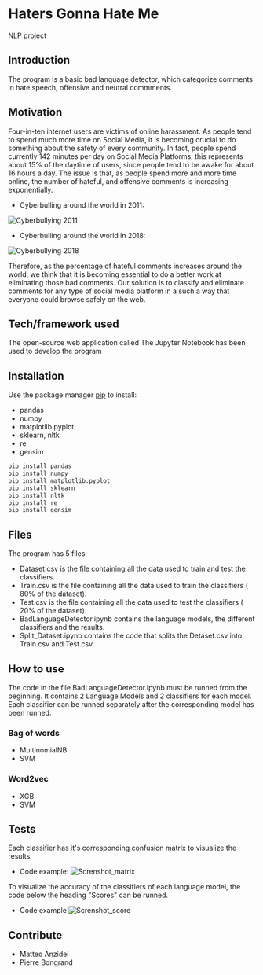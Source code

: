 # Haters Gonna Hate Me
NLP project

## Introduction 
The program is a basic bad language detector, which categorize comments in hate speech, offensive and neutral commments.

## Motivation
Four-in-ten internet users are victims of online harassment. As people tend to spend much more time on Social Media, it is becoming crucial to do something about the safety of every community. In fact, people spend currently 142 minutes per day on Social Media Platforms, this represents about 15% of the daytime of users, since people tend to be awake for about 16 hours a day.
The issue is that, as people spend more and more time online, the number of hateful, and offensive comments is increasing exponentially.

- Cyberbulling around the world in 2011:

![Cyberbullying 2011](https://github.com/matthew2511/Haters-gonna-hate-me-/blob/master/Images/Cyberbulling2011.jpeg)

- Cyberbulling around the world in 2018:

![Cyberbullying 2018](https://github.com/matthew2511/Haters-gonna-hate-me-/blob/master/Images/Global%20Views%20on%20Cyberbullying%202011%20to%202018.png)

Therefore, as the percentage of hateful comments increases around the world, we think that it is becoming essential to do a better work at eliminating those bad comments. Our solution is to classify and eliminate comments for any type of social media platform in a such a way that everyone could browse safely on the web.

## Tech/framework used
The open-source web application called The Jupyter Notebook has been used to develop the program

## Installation
Use the package manager [pip](https://pip.pypa.io/en/stable/) to install:
- pandas
- numpy
- matplotlib.pyplot
- sklearn, nltk
- re
- gensim
```bash
pip install pandas
pip install numpy
pip install matplotlib.pyplot
pip install sklearn
pip install nltk
pip install re
pip install gensim
```

## Files
The program has 5 files:
- Dataset.csv is the file containing all the data used to train and test the classifiers.
- Train.csv is the file containing all the data used to train the classifiers ( 80% of the dataset).
- Test.csv is the file containing all the data used to test the classifiers ( 20% of the dataset).
- BadLanguageDetector.ipynb contains the language models, the different classifiers and the results.
- Split_Dataset.ipynb contains the code that splits the Detaset.csv into Train.csv and Test.csv.

## How to use
The code in the file BadLanguageDetector.ipynb must be runned from the beginning. It contains 2 Language Models and 2 classifiers for each model. Each classifier can be runned separately after the corresponding model has been runned.
### Bag of words
- MultinomialNB 
- SVM
### Word2vec
- XGB
- SVM


## Tests
Each classifier has it's corresponding confusion matrix to visualize the results. 

- Code example:
![Screnshot_matrix](https://github.com/matthew2511/Haters-gonna-hate-me-/blob/master/Images/screnshoot_cm.jpeg)

To visualize the accuracy of the classifiers of each language model, the code below the heading "Scores" can be runned.

- Code example
![Screnshot_score](https://github.com/matthew2511/Haters-gonna-hate-me-/blob/master/Images/screnshoot_scores.jpeg)


## Contribute
- Matteo Anzidei
- Pierre Bongrand


